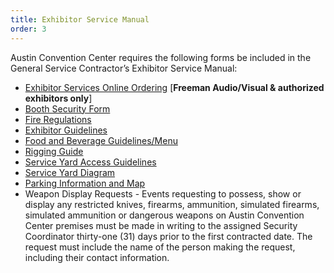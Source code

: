 ```yaml
---
title: Exhibitor Service Manual
order: 3
---
```


Austin Convention Center requires the following forms be included in the General Service Contractor’s Exhibitor Service Manual:

- [Exhibitor Services Online Ordering](https://austincc.ungerboeck.com/prod/ungerboeck.cshtml?AppCode=COE&CC=1&OrgCode=10) [**Freeman Audio/Visual & authorized exhibitors only**]
- [Booth Security Form](https://assets.austinconventioncenter.com/2023/ACCD_Exhibitor_Booth_Security_Form-FY20_Rates.pdf)
- [Fire Regulations](/fire_department_regulations)
- [Exhibitor Guidelines](https://assets.austinconventioncenter.com/2023/ACC_Exhibitors_Labor_Charges_Utility-dec-2023.pdf)
- [Food and Beverage Guidelines/Menu](https://assets.austinconventioncenter.com/2023/Booth_Catering_Menu_2023.pdf)
- [Rigging Guide](https://assets.austinconventioncenter.com/2023/accd-rigging-guide-feb-23.pdf)
- [Service Yard Access Guidelines](https://assets.austinconventioncenter.com/2023/ACCD_Event_Security_and_Safety_Rules.pdf)
- [Service Yard Diagram](https://assets.austinconventioncenter.com/2023/ACC_Service_Yard_Diagram.pdf)
- [Parking Information and Map](https://www.austinconventioncenter.com/directions-and-parking/)
- Weapon Display Requests - Events requesting to possess, show or display any restricted knives, firearms, ammunition, simulated firearms, simulated ammunition or dangerous weapons on Austin Convention Center premises must be made in writing to the assigned Security Coordinator thirty-one (31) days prior to the first contracted date. The request must include the name of the person making the request, including their contact information.
